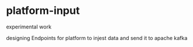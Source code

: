 # platform-input

experimental work

designing Endpoints for platform to injest data and send it to apache kafka

